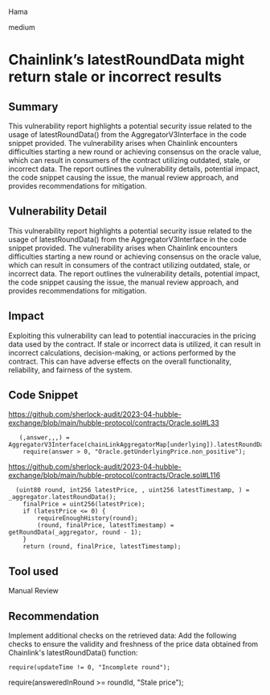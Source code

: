 Hama

medium

# Chainlink’s latestRoundData might return stale or incorrect results

## Summary
This vulnerability report highlights a potential security issue related to the usage of latestRoundData() from the AggregatorV3Interface in the code snippet provided. The vulnerability arises when Chainlink encounters difficulties starting a new round or achieving consensus on the oracle value, which can result in consumers of the contract utilizing outdated, stale, or incorrect data. The report outlines the vulnerability details, potential impact, the code snippet causing the issue, the manual review approach, and provides recommendations for mitigation.

## Vulnerability Detail
This vulnerability report highlights a potential security issue related to the usage of latestRoundData() from the AggregatorV3Interface in the code snippet provided. The vulnerability arises when Chainlink encounters difficulties starting a new round or achieving consensus on the oracle value, which can result in consumers of the contract utilizing outdated, stale, or incorrect data. The report outlines the vulnerability details, potential impact, the code snippet causing the issue, the manual review approach, and provides recommendations for mitigation.

## Impact
Exploiting this vulnerability can lead to potential inaccuracies in the pricing data used by the contract. If stale or incorrect data is utilized, it can result in incorrect calculations, decision-making, or actions performed by the contract. This can have adverse effects on the overall functionality, reliability, and fairness of the system.

## Code Snippet
https://github.com/sherlock-audit/2023-04-hubble-exchange/blob/main/hubble-protocol/contracts/Oracle.sol#L33

       (,answer,,,) = AggregatorV3Interface(chainLinkAggregatorMap[underlying]).latestRoundData();
        require(answer > 0, "Oracle.getUnderlyingPrice.non_positive");

https://github.com/sherlock-audit/2023-04-hubble-exchange/blob/main/hubble-protocol/contracts/Oracle.sol#L116

      (uint80 round, int256 latestPrice, , uint256 latestTimestamp, ) = _aggregator.latestRoundData();
        finalPrice = uint256(latestPrice);
        if (latestPrice <= 0) {
            requireEnoughHistory(round);
            (round, finalPrice, latestTimestamp) = getRoundData(_aggregator, round - 1);
        }
        return (round, finalPrice, latestTimestamp);


## Tool used
Manual Review

## Recommendation
Implement additional checks on the retrieved data: Add the following checks to ensure the validity and freshness of the price data obtained from Chainlink's latestRoundData() function:

    require(updateTime != 0, "Incomplete round");
   require(answeredInRound >= roundId, "Stale price");